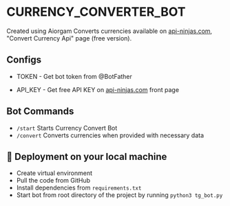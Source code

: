 # CURRENCY_CONVERTER_BOT
Created using Aiorgam
Converts currencies available on <a href="https://api-ninjas.com/">api-ninjas.com</a>,
"Convert Currency Api" page (free version).


## Configs 

* TOKEN  - Get bot token from @BotFather

* API_KEY        - Get free API KEY on <a href="https://api-ninjas.com/">api-ninjas.com</a> front page 


## Bot Commands

* `/start` Starts Currency Convert Bot
* `/convert` Converts currencies when provided with necessary data


## 🚀 Deployment on your local machine

* Create virtual environment
* Pull the code from GitHub
* Install dependencies from `requirements.txt`
* Start bot from root directory of the project by running `python3 tg_bot.py`




